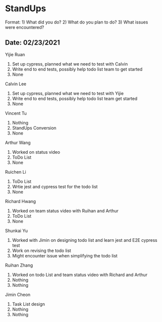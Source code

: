 # StandUps

Format: 1) What did you do? 2) What do you plan to do? 3) What issues were encountered?

## Date: 02/23/2021

Yijie Ruan 
1. Set up cypress, planned what we need to test with Calvin 
2. Write end to end tests, possibly help todo list team to get started
3. None

Calvin Lee
1. Set up cypress, planned what we need to test with Yijie
2. Write end to end tests, possibly help todo list team get started
3. None

Vincent Tu
1. Nothing
2. StandUps Conversion
3. None

Arthur Wang
1. Worked on status video
2. ToDo List
3. None

Ruichen Li
1. ToDo List
2. Wrtie jest and cypress test for the todo list
3. None

Richard Hwang
1. Worked on team status video with Ruihan and Arthur
2. ToDo List
3. None

Shunkai Yu
1. Worked with Jimin on designing todo list and learn jest and E2E cypress test
2. Work on revising the todo list
3. Might encounter issue when simplifying the todo list

Ruihan Zhang
1. Worked on todo List and team status video with Richard and Arthur
2. Nothing
3. Nothing

Jimin Cheon 
1. Task List design
2. Nothing
3. Nothing
